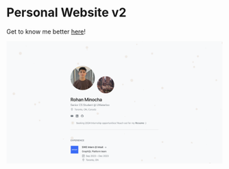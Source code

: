 # Personal Website v2

Get to know me better <a href="https://rohanxminocha.github.io/" target="_blank">here</a>!

<a href="https://rohanminocha.me/" target=”_blank”>
  <img src="https://github.com/rohanxminocha/rohanxminocha.github.io/blob/master/public/imgs/og.png" />
</a>
